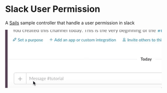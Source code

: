 # Slack User Permission

A [Sails](http://sailsjs.org) sample controller that handle a user permission in slack

![permission-tutorial](https://github.com/markobarleben/user_permission_slack/blob/master/tutorial.gif)

